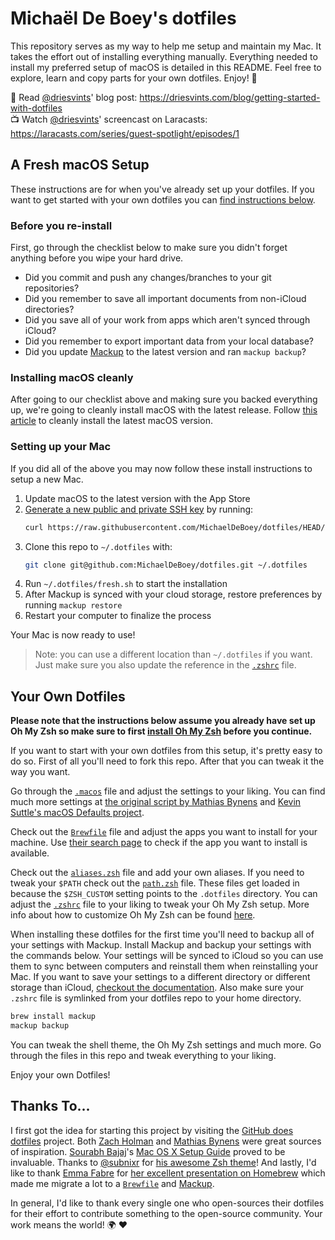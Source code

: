 # Michaël De Boey's dotfiles

This repository serves as my way to help me setup and maintain my Mac. It takes
the effort out of installing everything manually. Everything needed to install
my preferred setup of macOS is detailed in this README. Feel free to explore,
learn and copy parts for your own dotfiles. Enjoy! 🙂

📖 Read [@driesvints](https://github.com/driesvints)' blog post:
https://driesvints.com/blog/getting-started-with-dotfiles  
📺 Watch [@driesvints](https://github.com/driesvints)' screencast on Laracasts:
https://laracasts.com/series/guest-spotlight/episodes/1

## A Fresh macOS Setup

These instructions are for when you've already set up your dotfiles. If you want
to get started with your own dotfiles you can
[find instructions below](#your-own-dotfiles).

### Before you re-install

First, go through the checklist below to make sure you didn't forget anything
before you wipe your hard drive.

- Did you commit and push any changes/branches to your git repositories?
- Did you remember to save all important documents from non-iCloud directories?
- Did you save all of your work from apps which aren't synced through iCloud?
- Did you remember to export important data from your local database?
- Did you update [Mackup](https://github.com/lra/mackup) to the latest version
  and ran `mackup backup`?

### Installing macOS cleanly

After going to our checklist above and making sure you backed everything up,
we're going to cleanly install macOS with the latest release. Follow
[this article](https://imore.com/how-do-clean-install-macos) to cleanly install
the latest macOS version.

### Setting up your Mac

If you did all of the above you may now follow these install instructions to
setup a new Mac.

1. Update macOS to the latest version with the App Store
2. [Generate a new public and private SSH key](https://docs.github.com/en/github/authenticating-to-github/generating-a-new-ssh-key-and-adding-it-to-the-ssh-agent)
   by running:
   ```zsh
   curl https://raw.githubusercontent.com/MichaelDeBoey/dotfiles/HEAD/ssh.sh | sh -s "<your-email-address>"
   ```
3. Clone this repo to `~/.dotfiles` with:
   ```zsh
   git clone git@github.com:MichaelDeBoey/dotfiles.git ~/.dotfiles
   ```
4. Run `~/.dotfiles/fresh.sh` to start the installation
5. After Mackup is synced with your cloud storage, restore preferences by
   running `mackup restore`
6. Restart your computer to finalize the process

Your Mac is now ready to use!

> Note: you can use a different location than `~/.dotfiles` if you want. Just
> make sure you also update the reference in the [`.zshrc`](./.zshrc#L2) file.

## Your Own Dotfiles

**Please note that the instructions below assume you already have set up Oh My
Zsh so make sure to first
[install Oh My Zsh](https://github.com/robbyrussell/oh-my-zsh#getting-started)
before you continue.**

If you want to start with your own dotfiles from this setup, it's pretty easy to
do so. First of all you'll need to fork this repo. After that you can tweak it
the way you want.

Go through the [`.macos`](./.macos) file and adjust the settings to your liking.
You can find much more settings at
[the original script by Mathias Bynens](https://github.com/mathiasbynens/dotfiles/blob/master/.macos)
and
[Kevin Suttle's macOS Defaults project](https://github.com/kevinSuttle/MacOS-Defaults).

Check out the [`Brewfile`](./Brewfile) file and adjust the apps you want to
install for your machine. Use
[their search page](https://caskroom.github.io/search) to check if the app you
want to install is available.

Check out the [`aliases.zsh`](./aliases.zsh) file and add your own aliases. If
you need to tweak your `$PATH` check out the [`path.zsh`](./path.zsh) file.
These files get loaded in because the `$ZSH_CUSTOM` setting points to the
`.dotfiles` directory. You can adjust the [`.zshrc`](./.zshrc) file to your
liking to tweak your Oh My Zsh setup. More info about how to customize Oh My Zsh
can be found
[here](https://github.com/robbyrussell/oh-my-zsh/wiki/Customization).

When installing these dotfiles for the first time you'll need to backup all of
your settings with Mackup. Install Mackup and backup your settings with the
commands below. Your settings will be synced to iCloud so you can use them to
sync between computers and reinstall them when reinstalling your Mac. If you
want to save your settings to a different directory or different storage than
iCloud,
[checkout the documentation](https://github.com/lra/mackup/blob/master/doc/README.md#storage).
Also make sure your `.zshrc` file is symlinked from your dotfiles repo to your
home directory.

```zsh
brew install mackup
mackup backup
```

You can tweak the shell theme, the Oh My Zsh settings and much more. Go through
the files in this repo and tweak everything to your liking.

Enjoy your own Dotfiles!

## Thanks To...

I first got the idea for starting this project by visiting the
[GitHub does dotfiles](https://dotfiles.github.io) project. Both
[Zach Holman](https://github.com/holman/dotfiles) and
[Mathias Bynens](https://github.com/mathiasbynens/dotfiles) were great sources
of inspiration. [Sourabh Bajaj](https://twitter.com/sb2nov/)'s
[Mac OS X Setup Guide](http://sourabhbajaj.com/mac-setup) proved to be
invaluable. Thanks to [@subnixr](https://github.com/subnixr) for
[his awesome Zsh theme](https://github.com/subnixr/minimal)! And lastly, I'd
like to thank [Emma Fabre](https://twitter.com/anahkiasen) for
[her excellent presentation on Homebrew](https://speakerdeck.com/anahkiasen/a-storm-homebrewin)
which made me migrate a lot to a [`Brewfile`](./Brewfile) and
[Mackup](https://github.com/lra/mackup).

In general, I'd like to thank every single one who open-sources their dotfiles
for their effort to contribute something to the open-source community. Your work
means the world! 🌍 ❤️
